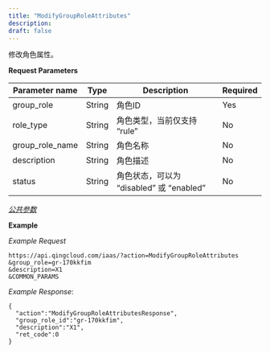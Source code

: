 ```yaml
---
title: "ModifyGroupRoleAttributes"
description: 
draft: false
---
```




修改角色属性。

**Request Parameters**

| Parameter name | Type | Description | Required |
| --- | --- | --- | --- |
| group_role | String | 角色ID | Yes |
| role_type | String | 角色类型，当前仅支持 “rule” | No |
| group_role_name | String | 角色名称 | No |
| description | String | 角色描述 | No |
| status | String | 角色状态，可以为 “disabled” 或 “enabled” | No |

[_公共参数_](../../common/parameters.html#api-common-parameters)

**Example**

_Example Request_

```
https://api.qingcloud.com/iaas/?action=ModifyGroupRoleAttributes
&group_role=gr-170kkfim
&description=X1
&COMMON_PARAMS
```

_Example Response_:

```
{
  "action":"ModifyGroupRoleAttributesResponse",
  "group_role_id":"gr-170kkfim",
  "description":"X1",
  "ret_code":0
}
```
